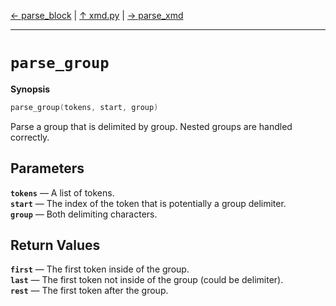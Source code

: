 [&#8592; parse_block](xmd.py--parse_block.md) | [&#8593; xmd.py](xmd.py.md) | [&#8594; parse_xmd](xmd.py--parse_xmd.md)
***

# `parse_group`
**Synopsis**

```cpp
parse_group(tokens, start, group)
```

Parse a group that is delimited by group. Nested groups are handled correctly.

## Parameters
**`tokens`** &#8213; A list of tokens.  
**`start`** &#8213; The index of the token that is potentially a group delimiter.  
**`group`** &#8213; Both delimiting characters.  
## Return Values
**`first`** &#8213; The first token inside of the group.  
**`last`** &#8213; The first token not inside of the group (could be delimiter).  
**`rest`** &#8213; The first token after the group.  
